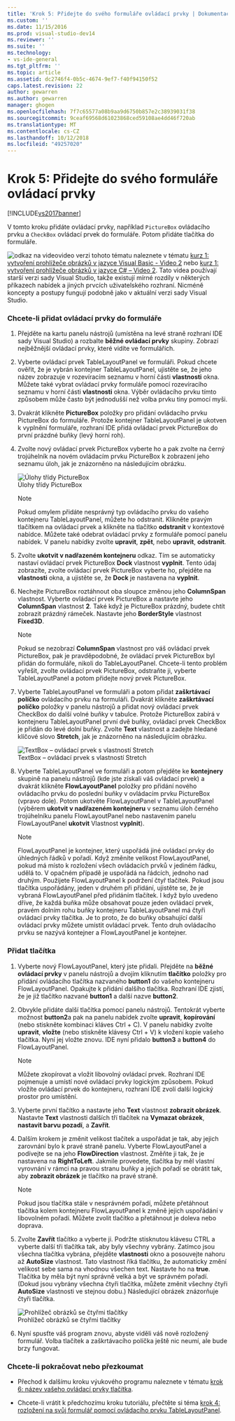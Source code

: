 ```yaml
---
title: 'Krok 5: Přidejte do svého formuláře ovládací prvky | Dokumentace Microsoftu'
ms.custom: ''
ms.date: 11/15/2016
ms.prod: visual-studio-dev14
ms.reviewer: ''
ms.suite: ''
ms.technology:
- vs-ide-general
ms.tgt_pltfrm: ''
ms.topic: article
ms.assetid: dc2746f4-0b5c-4674-9ef7-f40f94150f52
caps.latest.revision: 22
author: gewarren
ms.author: gewarren
manager: ghogen
ms.openlocfilehash: 7f7c65577a08b9aa9d6750b857e2c38939031f38
ms.sourcegitcommit: 9ceaf69568d61023868ced59108ae4dd46f720ab
ms.translationtype: MT
ms.contentlocale: cs-CZ
ms.lasthandoff: 10/12/2018
ms.locfileid: "49257020"
---
```

# <a name="step-5-add-controls-to-your-form"></a>Krok 5: Přidejte do svého formuláře ovládací prvky
[!INCLUDE[vs2017banner](../includes/vs2017banner.md)]

V tomto kroku přidáte ovládací prvky, například `PictureBox` ovládacího prvku a `CheckBox` ovládací prvek do formuláře. Potom přidáte tlačítka do formuláře.  
  
 ![odkaz na video](../data-tools/media/playvideo.gif "PlayVideo")video verzi tohoto tématu naleznete v tématu [kurz 1: vytvoření prohlížeče obrázků v jazyce Visual Basic - Video 2](http://go.microsoft.com/fwlink/?LinkId=205211) nebo [kurz 1: vytvoření prohlížeče obrázků v jazyce C# – Video 2](http://go.microsoft.com/fwlink/?LinkId=205200). Tato videa používají starší verzi sady Visual Studio, takže existují mírné rozdíly v některých příkazech nabídek a jiných prvcích uživatelského rozhraní. Nicméně koncepty a postupy fungují podobně jako v aktuální verzi sady Visual Studio.  
  
### <a name="to-add-controls-to-your-form"></a>Chcete-li přidat ovládací prvky do formuláře  
  
1.  Přejděte na kartu panelu nástrojů (umístěna na levé straně rozhraní IDE sady Visual Studio) a rozbalte **běžné ovládací prvky** skupiny. Zobrazí nejběžnější ovládací prvky, které vidíte ve formulářích.  
  
2.  Vyberte ovládací prvek TableLayoutPanel ve formuláři. Pokud chcete ověřit, že je vybrán kontejner TableLayoutPanel, ujistěte se, že jeho název zobrazuje v rozevíracím seznamu v horní části **vlastnosti** okna. Můžete také vybrat ovládací prvky formuláře pomocí rozevíracího seznamu v horní části **vlastnosti** okna. Výběr ovládacího prvku tímto způsobem může často být jednodušší než volba prvku tiny pomocí myši.  
  
3.  Dvakrát klikněte **PictureBox** položky pro přidání ovládacího prvku PictureBox do formuláře. Protože kontejner TableLayoutPanel je ukotven k vyplnění formuláře, rozhraní IDE přidá ovládací prvek PictureBox do první prázdné buňky (levý horní roh).  
  
4.  Zvolte nový ovládací prvek PictureBox vyberte ho a pak zvolte na černý trojúhelník na novém ovládacím prvku PictureBox k zobrazení jeho seznamu úloh, jak je znázorněno na následujícím obrázku.  
  
     ![Úlohy třídy PictureBox](../ide/media/express-pictureboxtasks.png "Express_PictureBoxTasks")  
Úlohy třídy PictureBox  
  
    > [!NOTE]
    >  Pokud omylem přidáte nesprávný typ ovládacího prvku do vašeho kontejneru TableLayoutPanel, můžete ho odstranit. Klikněte pravým tlačítkem na ovládací prvek a klikněte na tlačítko **odstranit** v kontextové nabídce. Můžete také odebrat ovládací prvky z formuláře pomocí panelu nabídek. V panelu nabídky zvolte **upravit**, **zpět**, nebo **upravit**, **odstranit**.  
  
5.  Zvolte **ukotvit v nadřazeném kontejneru** odkaz. Tím se automaticky nastaví ovládací prvek PictureBox **Dock** vlastnost **vyplnit**. Tento údaj zobrazíte, zvolte ovládací prvek PictureBox vyberte ho, přejděte na **vlastnosti** okna, a ujistěte se, že **Dock** je nastavena na **vyplnit**.  
  
6.  Nechejte PictureBox roztáhnout oba sloupce změnou jeho **ColumnSpan** vlastnost. Vyberte ovládací prvek PictureBox a nastavte jeho **ColumnSpan** vlastnost **2**. Také když je PictureBox prázdný, budete chtít zobrazit prázdný rámeček. Nastavte jeho **BorderStyle** vlastnost **Fixed3D**.  
  
    > [!NOTE]
    >  Pokud se nezobrazí **ColumnSpan** vlastnost pro váš ovládací prvek PictureBox, pak je pravděpodobné, že ovládací prvek PictureBox byl přidán do formuláře, nikoli do TableLayoutPanel. Chcete-li tento problém vyřešit, zvolte ovládací prvek PictureBox, odstraňte ji, vyberte TableLayoutPanel a potom přidejte nový prvek PictureBox.  
  
7.  Vyberte TableLayoutPanel ve formuláři a potom přidat **zaškrtávací políčko** ovládacího prvku na formuláři. Dvakrát klikněte **zaškrtávací políčko** položky v panelu nástrojů a přidat nový ovládací prvek CheckBox do další volné buňky v tabulce. Protože PictureBox zabírá v kontejneru TableLayoutPanel první dvě buňky, ovládací prvek CheckBox je přidán do levé dolní buňky. Zvolte **Text** vlastnost a zadejte hledané klíčové slovo **Stretch**, jak je znázorněno na následujícím obrázku.  
  
     ![TextBox – ovládací prvek s vlastností Stretch](../ide/media/express-pictureviewercheckbox.png "Express_PictureViewerCheckbox")  
TextBox – ovládací prvek s vlastností Stretch  
  
8.  Vyberte TableLayoutPanel ve formuláři a potom přejděte ke **kontejnery** skupině na panelu nástrojů (kde jste získali váš ovládací prvek) a dvakrát klikněte **FlowLayoutPanel** položky pro přidání nového ovládacího prvku do poslední buňky v ovládacím prvku PictureBox (vpravo dole). Potom ukotvěte FlowLayoutPanel v TableLayoutPanel (výběrem **ukotvit v nadřazeném kontejneru** v seznamu úloh černého trojúhelníku panelu FlowLayoutPanel nebo nastavením panelu FlowLayoutPanel **ukotvit** Vlastnost **vyplnit**).  
  
    > [!NOTE]
    >  FlowLayoutPanel je kontejner, který uspořádá jiné ovládací prvky do úhledných řádků v pořadí. Když změníte velikost FlowLayoutPanel, pokud má místo k rozložení všech ovládacích prvků v jediném řádku, udělá to. V opačném případě je uspořádá na řádcích, jednoho nad druhým. Použijete FlowLayoutPanel k podržení čtyř tlačítek. Pokud jsou tlačítka uspořádány, jeden v druhém při přidání, ujistěte se, že je vybraná FlowLayoutPanel před přidáním tlačítek. I když bylo uvedeno dříve, že každá buňka může obsahovat pouze jeden ovládací prvek, pravém dolním rohu buňky kontejneru TableLayoutPanel má čtyři ovládací prvky tlačítka. Je to proto, že do buňky obsahující další ovládací prvky můžete umístit ovládací prvek. Tento druh ovládacího prvku se nazývá kontejner a FlowLayoutPanel je kontejner.  
  
### <a name="to-add-buttons"></a>Přidat tlačítka  
  
1.  Vyberte nový FlowLayoutPanel, který jste přidali. Přejděte na **běžné ovládací prvky** v panelu nástrojů a dvojím kliknutím **tlačítko** položky pro přidání ovládacího tlačítka nazvaného **button1** do vašeho kontejneru FlowLayoutPanel. Opakujte k přidání dalšího tlačítka. Rozhraní IDE zjistí, že je již tlačítko nazvané **button1** a další nazve **button2**.  
  
2.  Obvykle přidáte další tlačítka pomocí panelu nástrojů. Tentokrát vyberte možnost **button2**a pak na panelu nabídek zvolte **upravit**, **kopírování** (nebo stiskněte kombinaci kláves Ctrl + C). V panelu nabídky zvolte **upravit**, **vložte** (nebo stiskněte klávesy Ctrl + V) k vložení kopie vašeho tlačítka. Nyní jej vložte znovu. IDE nyní přidalo **button3** a **button4** do FlowLayoutPanel.  
  
    > [!NOTE]
    >  Můžete zkopírovat a vložit libovolný ovládací prvek. Rozhraní IDE pojmenuje a umístí nové ovládací prvky logickým způsobem. Pokud vložíte ovládací prvek do kontejneru, rozhraní IDE zvolí další logický prostor pro umístění.  
  
3.  Vyberte první tlačítko a nastavte jeho **Text** vlastnost **zobrazit obrázek**. Nastavte **Text** vlastnosti dalších tří tlačítek na **Vymazat obrázek**, **nastavit barvu pozadí**, a **Zavřít**.  
  
4.  Dalším krokem je změnit velikost tlačítek a uspořádat je tak, aby jejich zarovnání bylo k pravé straně panelu. Vyberte FlowLayoutPanel a podívejte se na jeho **FlowDirection** vlastnost. Změňte ji tak, že je nastavena na **RightToLeft**. Jakmile provedete, tlačítka by měl vlastní vyrovnání v rámci na pravou stranu buňky a jejich pořadí se obrátit tak, aby **zobrazit obrázek** je tlačítko na pravé straně.  
  
    > [!NOTE]
    >  Pokud jsou tlačítka stále v nesprávném pořadí, můžete přetáhnout tlačítka kolem kontejneru FlowLayoutPanel k změně jejich uspořádání v libovolném pořadí. Můžete zvolit tlačítko a přetáhnout je doleva nebo doprava.  
  
5.  Zvolte **Zavřít** tlačítko a vyberte ji. Podržte stisknutou klávesu CTRL a vyberte další tři tlačítka tak, aby byly všechny vybrány. Zatímco jsou všechna tlačítka vybrána, přejděte **vlastnosti** okno a posouvejte nahoru až **AutoSize** vlastnost. Tato vlastnost říká tlačítku, že automaticky změní velikost sebe sama na vhodnou všechen text. Nastavte ho na **true**. Tlačítka by měla být nyní správně velká a být ve správném pořadí. (Dokud jsou vybrány všechna čtyři tlačítka, můžete změnit všechny čtyři **AutoSize** vlastnosti ve stejnou dobu.) Následující obrázek znázorňuje čtyři tlačítka.  
  
     ![Prohlížeč obrázků se čtyřmi tlačítky](../ide/media/express-autosize.png "Express_AutoSize")  
Prohlížeč obrázků se čtyřmi tlačítky  
  
6.  Nyní spusťte váš program znovu, abyste viděli váš nově rozložený formulář. Volba tlačítek a zaškrtávacího políčka ještě nic neumí, ale bude brzy fungovat.  
  
### <a name="to-continue-or-review"></a>Chcete-li pokračovat nebo přezkoumat  
  
-   Přechod k dalšímu kroku výukového programu naleznete v tématu [krok 6: název vašeho ovládací prvky tlačítka](../ide/step-6-name-your-button-controls.md).  
  
-   Chcete-li vrátit k předchozímu kroku tutoriálu, přečtěte si téma [krok 4: rozložení na svůj formulář pomocí ovládacího prvku TableLayoutPanel](../ide/step-4-lay-out-your-form-with-a-tablelayoutpanel-control.md).



